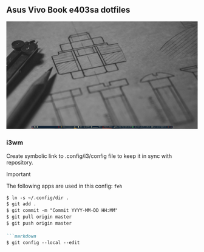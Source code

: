 ## Asus Vivo Book e403sa dotfiles

![Screenshot](/screenshots/Screenshot_2018.png)

### i3wm

Create symbolic link to .config/i3/config file to keep it in sync with repository.

> [!IMPORTANT]  
> The following apps are used in this config:
> `feh`


```markdown
$ ln -s ~/.config/dir .
$ git add .
$ git commit -m "Commit YYYY-MM-DD HH:MM"
$ git pull origin master
$ git push origin master

```markdown
$ git config --local --edit

